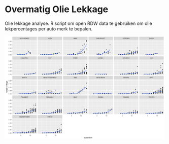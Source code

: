# Overmatig Olie Lekkage
Olie lekkage analyse. R script om open RDW data te gebruiken om olie lekpercentages per auto merk te bepalen.

![](lekperc.png)
